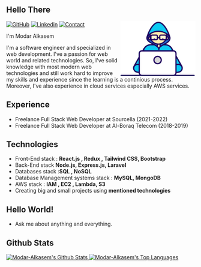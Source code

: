 <h2> Hello There </h2>

<img align="right" src="https://raw.githubusercontent.com/modarAlkasem/modarAlkasem/main/assets/Developer.gif" width='200'/>

[![GitHub](https://img.shields.io/badge/SUPPORT%20AT-GITHUB-blue?style=for-the-badge&logo=github)](https://github.com/modarAlkasem) [![Linkedin](https://img.shields.io/badge/MY%20PROFILE-Linkedin-blue?style=for-the-badge&logo=linkedin)](https://www.linkedin.com/in/modar-alkasem) 
 [![Contact](https://img.shields.io/badge/CONTACT-GMAIL-red?style=for-the-badge&logo=gmail&logoColor=white)](mailto:modaralkasem@gmail.com)
 
I'm Modar Alkasem

<p>I'm a software engineer and specialized in web  development. I've a passion for web world and related technologies. So, I've solid knowledge with most modern web technologies  and still work hard to improve my skills and experience since the learning is a continious process. Moreover, I've also experience in cloud services especially AWS services.</p>
  
## Experience
- Freelance Full Stack Web Developer at Sourcella (2021-2022)
- Freelance Full Stack Web Developer at Al-Boraq Telecom (2018-2019)

## Technologies
- Front-End stack :  **React.js , Redux , Tailwind CSS, Bootstrap**
- Back-End stack **Node.js, Express.js, Laravel**
- Databases stack :**SQL , NoSQL**
- Database Management systems stack : **MySQL, MongoDB**
- AWS stack : **IAM , EC2 , Lambda, S3**
- Creating big and small projects using **mentioned technologies**


## Hello World! 
- Ask me about anything and everything.

## Github Stats

<a href="https://github.com/modarAlkasem/modarAlkasem">
 <img alt="Modar-Alkasem's Github Stats" src="https://github-readme-stats.vercel.app/api/?username=modarAlkasem&show_icons=true&count_private=true&theme=react&hide_border=true&bg_color=1F222E&title_color=F85D7F&icon_color=F8D866" height="192px"/>
</a>
<a href="https://github.com/modarAlkasem/modarAlkasem">
 <img alt="Modar-Alkasem's Top Languages" src="https://github-readme-stats.vercel.app/api/top-langs/?username=modarAlkasem&langs_count=8&layout=compact&theme=react&hide_border=true&bg_color=1F222E&title_color=F85D7F&icon_color=F8D866&hide=Jupyter%20Notebook" height="192px"/>
 </a>
